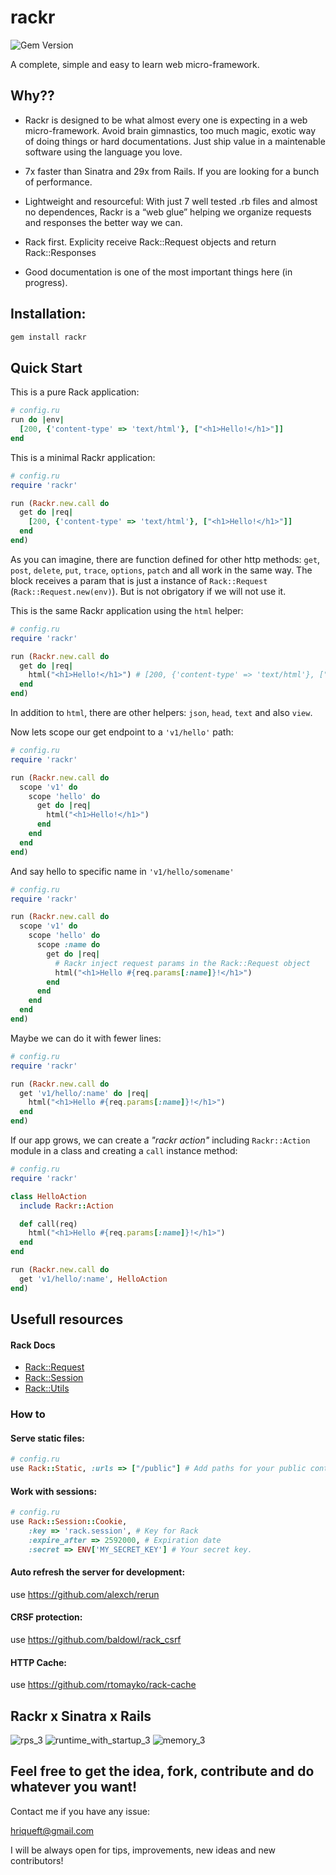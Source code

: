 # rackr
![Gem Version](https://img.shields.io/gem/v/rackr?style=social)


A complete, simple and easy to learn web micro-framework.

## Why??

- Rackr is designed to be what almost every one is expecting in a web micro-framework. Avoid brain gimnastics, too much magic, exotic way of doing things or hard documentations. Just ship value in a maintenable software using the language you love.

- 7x faster than Sinatra and 29x from Rails. If you are looking for a bunch of performance.

- Lightweight and resourceful: With just 7 well tested .rb files and almost no dependences, Rackr is a “web glue” helping we organize requests and responses the better way we can.

- Rack first. Explicity receive Rack::Request objects and return Rack::Responses 

- Good documentation is one of the most important things here (in progress).

## Installation:

```bash
gem install rackr
```

## Quick Start
This is a pure Rack application:

```ruby
# config.ru
run do |env|
  [200, {'content-type' => 'text/html'}, ["<h1>Hello!</h1>"]]
end
```

This is a minimal Rackr application:
```ruby
# config.ru
require 'rackr'

run (Rackr.new.call do
  get do |req|
    [200, {'content-type' => 'text/html'}, ["<h1>Hello!</h1>"]]
  end
end)
```
As you can imagine, there are function defined for other http methods: `get`, `post`, `delete`, `put`, `trace`, `options`, `patch` and all work in the same way. The block receives a param that is just a instance of `Rack::Request` (`Rack::Request.new(env)`). But is not obrigatory if we will not use it.

This is the same Rackr application using the `html` helper:
```ruby
# config.ru
require 'rackr'

run (Rackr.new.call do
  get do |req|
    html("<h1>Hello!</h1>") # [200, {'content-type' => 'text/html'}, ["<h1>Hello!</h1>"]]
  end
end)
```
In addition to `html`, there are other helpers: `json`, `head`, `text` and also `view`.

Now lets scope our get endpoint to a `'v1/hello'` path:
```ruby
# config.ru
require 'rackr'

run (Rackr.new.call do
  scope 'v1' do
    scope 'hello' do
      get do |req|
        html("<h1>Hello!</h1>")
      end
    end
  end
end)
```

And say hello to specific name in `'v1/hello/somename'`
```ruby
# config.ru
require 'rackr'

run (Rackr.new.call do
  scope 'v1' do
    scope 'hello' do
      scope :name do
        get do |req|
          # Rackr inject request params in the Rack::Request object
          html("<h1>Hello #{req.params[:name]}!</h1>")
        end
      end
    end
  end
end)
```

Maybe we can do it with fewer lines:
```ruby
# config.ru
require 'rackr'

run (Rackr.new.call do
  get 'v1/hello/:name' do |req|
    html("<h1>Hello #{req.params[:name]}!</h1>")
  end
end)
```

If our app grows, we can create a *"rackr action"* including `Rackr::Action` module in a class and creating a `call` instance method:

```ruby
# config.ru
require 'rackr'

class HelloAction
  include Rackr::Action

  def call(req)
    html("<h1>Hello #{req.params[:name]}!</h1>")
  end
end

run (Rackr.new.call do
  get 'v1/hello/:name', HelloAction
end)
```

## Usefull resources

#### Rack Docs

- [Rack::Request](https://www.rubydoc.info/github/rack/rack/Rack/Request)
- [Rack::Session](https://www.rubydoc.info/github/rack/rack/Rack/Session)
- [Rack::Utils](https://www.rubydoc.info/github/rack/rack/Rack/Utils)

### How to

#### Serve static files:
```ruby
# config.ru
use Rack::Static, :urls => ["/public"] # Add paths for your public content
```
#### Work with sessions:

```ruby
# config.ru
use Rack::Session::Cookie,
    :key => 'rack.session', # Key for Rack 
    :expire_after => 2592000, # Expiration date
    :secret => ENV['MY_SECRET_KEY'] # Your secret key. 
```

#### Auto refresh the server for development:

use https://github.com/alexch/rerun

#### CRSF protection:

use https://github.com/baldowl/rack_csrf

#### HTTP Cache:

use https://github.com/rtomayko/rack-cache

## Rackr x Sinatra x Rails

![rps_3](https://github.com/user-attachments/assets/12322571-cf84-46c2-a15f-0b9dba516df7)
![runtime_with_startup_3](https://github.com/user-attachments/assets/4867414d-6de1-47b0-9b22-f8aeb0e93100)
![memory_3](https://github.com/user-attachments/assets/9f98f2f9-81b5-4fa3-be72-920b1aca85f6)

## Feel free to get the idea, fork, contribute and do whatever you want!

Contact me if you have any issue:

hriqueft@gmail.com

I will be always open for tips, improvements, new ideas and new contributors! 


